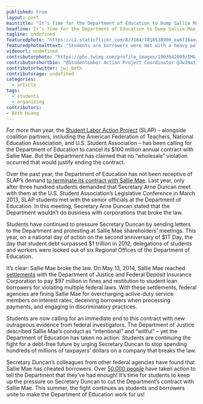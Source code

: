 ```yaml
---
published: true
layout: post
maintitle: "It’s Time for the Department of Education to Dump Sallie Mae - {Young}ist"
headline: It’s Time for the Department of Education to Dump Sallie Mae
tagline: undefined
featuredphoto: "https://c2.staticflickr.com/8/7184/7018538909_ea6f16aea9_z.jpg"
featuredphotoalttext: "Students are borrowers were met with a heavy police presence at the Sallie Mae shareholders’ meeting in Newark, Delaware, in May 2013."
videourl: undefined
contributorphoto: "https://pbs.twimg.com/profile_images/1903842099/IMG_0442.jpg"
contributorshortbio: "@StudentLabor Action Project Coordinator @JwJNational & @USStudents. #WIunion progressive. Hate jelly fish, enjoy cardigans. All thoughts my own."
contributortwitter: jwj_beth
contributorage: undefined
categories: 
  - article
tags: 
  - students
  - organizing
contributors:
- Beth Huang
---
```


For more than year, the [Student Labor Action Project](http://www.studentlabor.org/) (SLAP) – alongside coalition partners, including the American Federation of Teachers, National Education Association, and U.S. Student Association – has been calling for the Department of Education to cancel its $100 million annual contract with Sallie Mae. But the Department has claimed that no “wholesale” violation occurred that would justify ending the contract.

Over the past year, the Department of Education has not been receptive of SLAP’s demand [to terminate its contract with Sallie Mae](http://afl.salsalabs.com/o/4023/c/33/p/dia/action3/common/public/?action_KEY=7039&track=NAT_140514_SallieMaeDeptofEdRedux_FB). Last year, only after three hundred students demanded that Secretary Arne Duncan meet with them at the U.S. Student Association’s Legislative Conference in March 2013, SLAP students met with the senior officials at the Department of Education. In this meeting, Secretary Arne Duncan stated that the Department wouldn’t do business with corporations that broke the law. 

Students have continued to pressure Secretary Duncan by sending letters to the Department and protesting at Sallie Mae shareholders’ meetings. This year, on a national day of action on the second anniversary of $1T Day, the day that student debt surpassed $1 trillion in 2012, delegations of students and workers were locked out of six Regional Offices of the Department of Education.

It’s clear: Sallie Mae broke the law. On May 13, 2014, Sallie Mae reached [settlements](http://www.fdic.gov/news/news/press/2014/pr14033.html) with the Department of Justice and Federal Deposit Insurance Corporation to pay $97 million in fines and restitution to student loan borrowers for violating multiple federal laws. With these settlements, federal agencies are fining Sallie Mae for overcharging active-duty service members on interest rates, deceiving borrowers when processing payments, and engaging in discriminatory practices.

Students are now calling for an immediate end to this contract with new outrageous evidence from federal investigators. The Department of Justice described Sallie Mae’s conduct as “intentional” and “willful” – yet the Department of Education has taken no action. Students are continuing the fight for a debt-free future by urging Secretary Duncan to stop spending hundreds of millions of taxpayers’ dollars on a company that breaks the law.

Secretary Duncan’s colleagues from other federal agencies have found that Sallie Mae has cheated borrowers. Over [50,000 people](http://www.huffingtonpost.com/2014/05/22/sallie-mae-arne-duncan-afl-cio_n_5375287.html?1400794548) have taken action to tell the Department that they’ve had enough! It’s time for students to keep up the pressure on Secretary Duncan to cut the Department’s contract with Sallie Mae. This summer, the fight continues as students and borrowers unite to make the Department of Education work for us! 

